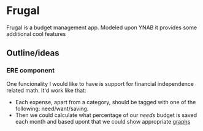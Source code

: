 # Frugal
Frugal is a budget management app. Modeled upon YNAB it provides some additional cool features

## Outline/ideas

### ERE component

One funcionality I would like to have is support for financial independence related math. It'd work like that:
- Each expense, apart from a category, should be tagged with one of the following: need/want/saving.
- Then we could calculate what percentage of our _needs_ budget is saved each month and based upont that we could show appropriate [graphs](https://nbviewer.jupyter.org/gist/tadeoos/2835c223caf30cae52f35ccde14a5efb)
